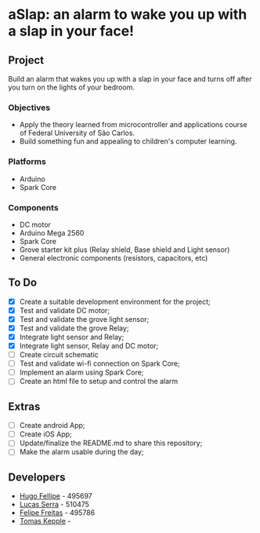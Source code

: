 aSlap: an alarm to wake you up with a slap in your face!
===============================================

## Project
Build an alarm that wakes you up with a slap in your face and turns off after you turn on the lights of your bedroom.

### Objectives
- Apply the theory learned from microcontroller and applications course of Federal University of São Carlos.
- Build something fun and appealing to children's computer learning.

### Platforms
- Arduino
- Spark Core

### Components
- DC motor
- Arduino Mega 2560
- Spark Core
- Grove starter kit plus (Relay shield, Base shield and Light sensor)
- General electronic components (resistors, capacitors, etc)

## To Do
- [X] Create a suitable development environment for the project;
- [X] Test and validate DC motor;
- [X] Test and validate the grove light sensor;
- [X] Test and validate the grove Relay;
- [X] Integrate light sensor and Relay;
- [X] Integrate light sensor, Relay and DC motor;
- [ ] Create circuit schematic
- [ ] Test and validate wi-fi connection on Spark Core;
- [ ] Implement an alarm using Spark Core;
- [ ] Create an html file to setup and control the alarm

## Extras
- [ ] Create android App;
- [ ] Create iOS App;
- [ ] Update/finalize the README.md to share this repository;
- [ ] Make the alarm usable during the day;

## Developers
- [Hugo Fellipe](https://github.com/Hugo-cruz)   - 495697
- [Lucas Serra](https://github.com/LucasSerra) - 510475
- [Felipe Freitas](https://github.com/prepilef) - 495786
- [Tomas Kepple](https://github.com/tomaskb)   - 

